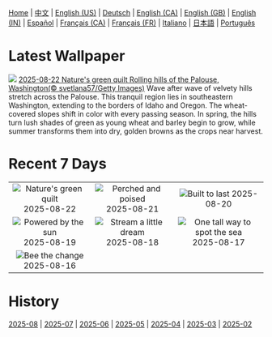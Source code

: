 [Home](../README.md) | [中文](zh-CN.md) | [English (US)](en-US.md) | [Deutsch](de-DE.md) | [English (CA)](en-CA.md) | [English (GB)](en-GB.md) | [English (IN)](en-IN.md) | [Español](es-ES.md) | [Français (CA)](fr-CA.md) | [Français (FR)](fr-FR.md) | [Italiano](it-IT.md) | [日本語](ja-JP.md) | [Português](pt-BR.md)

# Latest Wallpaper
![](https://www.bing.com/th?id=OHR.PalouseWA_EN-US2419102005_UHD.jpg)
[2025-08-22 Nature's green quilt Rolling hills of the Palouse, Washington(© svetlana57/Getty Images)](https://www.bing.com/th?id=OHR.PalouseWA_EN-US2419102005_UHD.jpg)
Wave after wave of velvety hills stretch across the Palouse. This tranquil region lies in southeastern Washington, extending to the borders of Idaho and Oregon. The wheat-covered slopes shift in color with every passing season. In spring, the hills turn lush shades of green as young wheat and barley begin to grow, while summer transforms them into dry, golden browns as the crops near harvest.

# Recent 7 Days
|  |  |  |
|:---:|:---:|:---:|
| ![](https://www.bing.com/th?id=OHR.PalouseWA_EN-US2419102005_400x240.jpg "Nature's green quilt") 2025-08-22 | ![](https://www.bing.com/th?id=OHR.WheatearBird_EN-US2132045619_400x240.jpg "Perched and poised") 2025-08-21 | ![](https://www.bing.com/th?id=OHR.CitadelBonifacio_EN-US2046177235_400x240.jpg "Built to last") 2025-08-20 |
| ![](https://www.bing.com/th?id=OHR.SolarAviation_EN-US1940905760_400x240.jpg "Powered by the sun") 2025-08-19 | ![](https://www.bing.com/th?id=OHR.AvalancheLake_EN-US1814683119_400x240.jpg "Stream a little dream") 2025-08-18 | ![](https://www.bing.com/th?id=OHR.LyngvigLighthouse_EN-US1600601632_400x240.jpg "One tall way to spot the sea") 2025-08-17 |
| ![](https://www.bing.com/th?id=OHR.ColorfulBeehives_EN-US1476944743_400x240.jpg "Bee the change") 2025-08-16 |  |  |

# History
[2025-08](../archives/wallpaper/en-US/w_2025_08.md) | [2025-07](../archives/wallpaper/en-US/w_2025_07.md) | [2025-06](../archives/wallpaper/en-US/w_2025_06.md) | [2025-05](../archives/wallpaper/en-US/w_2025_05.md) | [2025-04](../archives/wallpaper/en-US/w_2025_04.md) | [2025-03](../archives/wallpaper/en-US/w_2025_03.md) | [2025-02](../archives/wallpaper/en-US/w_2025_02.md)
